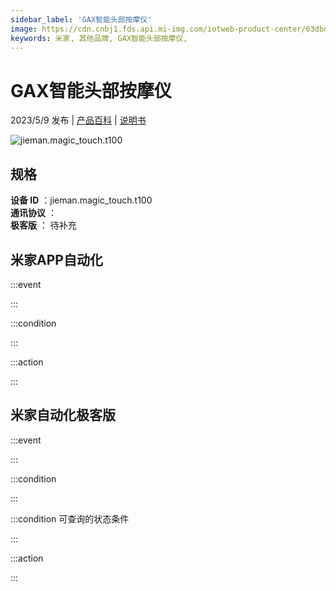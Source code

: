 ```yaml
---
sidebar_label: 'GAX智能头部按摩仪'
image: https://cdn.cnbj1.fds.api.mi-img.com/iotweb-product-center/63dbd5c81b87e86ee4b7ccd5b12fa147_1681802145770.png?GalaxyAccessKeyId=AKVGLQWBOVIRQ3XLEW&Expires=9223372036854775807&Signature=5vhpZq1jO9y0Dfo4qg3wR3xqnw8=
keywords: 米家, 其他品牌, GAX智能头部按摩仪, 
---
```

# GAX智能头部按摩仪

2023/5/9 发布 | [产品百科](https://home.mi.com/webapp/content/baike/product/index.html?model=jieman.magic_touch.t100/) | [说明书](https://home.mi.com/views/introduction.html?model=jieman.magic_touch.t100&region=cn)

![jieman.magic_touch.t100](https://cdn.cnbj1.fds.api.mi-img.com/iotweb-product-center/63dbd5c81b87e86ee4b7ccd5b12fa147_1681802145770.png?GalaxyAccessKeyId=AKVGLQWBOVIRQ3XLEW&Expires=9223372036854775807&Signature=5vhpZq1jO9y0Dfo4qg3wR3xqnw8=)

## 规格  
> 
**设备 ID** ：jieman.magic_touch.t100  
**通讯协议** ：  
**极客版**  ： 待补充 


## 米家APP自动化  

:::event  

:::

:::condition  

:::

:::action   

:::

## 米家自动化极客版  

:::event  

:::

:::condition  

:::

:::condition 可查询的状态条件  

:::

:::action  

:::

        
